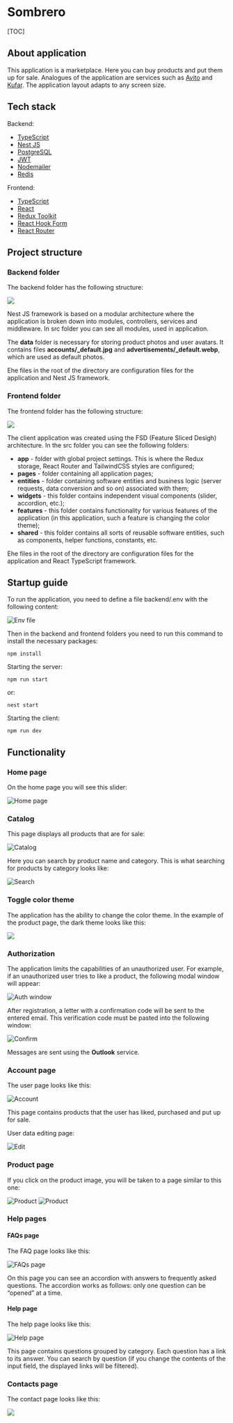 # Sombrero

[TOC]

## About application

This application is a marketplace. Here you can buy products and put them up for sale. Analogues of the application are services such as <a href="https://www.avito.ru/">Avito</a> and <a href="https://www.kufar.by/l">Kufar</a>. The application layout adapts to any screen size.


## Tech stack

Backend:
* <a href="https://www.typescriptlang.org/">TypeScript</a>
* <a href="https://nestjs.com/">Nest JS</a>
* <a href="https://www.postgresql.org/">PostgreSQL</a>
* <a href="https://jwt.io/">JWT</a>
* <a href="https://www.nodemailer.com/">Nodemailer</a>
* <a href="https://redis.io/">Redis</a>

Frontend:
* <a href="https://www.typescriptlang.org/">TypeScript</a>
* <a href="https://react.dev/">React</a>
* <a href="https://redux.js.org/">Redux Toolkit</a>
* <a href="https://react-hook-form.com/">React Hook Form</a>
* <a href="https://reactrouter.com/en/main">React Router</a>


## Project structure

### Backend folder

The backend folder has the following structure:

<img src="./project/backend_folder.png" />

Nest JS framework is based on a modular architecture where the application is broken down into modules, controllers, services and middleware. In src folder you can see all modules, used in application. 

The **data** folder is necessary for storing product photos and user avatars. It contains files **accounts/_default.jpg** and **advertisements/_default.webp**, which are used as default photos.

Еhe files in the root of the directory are configuration files for the application and Nest JS framework.

### Frontend folder

The frontend folder has the following structure:

<img src="./project/frontend_folder.png" />

The client application was created using the FSD (Feature Sliced Desigh) architecture. In the src folder you can see the following folders:
* **app** - folder with global project settings. This is where the Redux storage, React Router and TailwindCSS styles are configured;
* **pages** - folder containing all application pages;
* **entities** - folder containing software entities and business logic (server requests, data conversion and so on) associated with them;
* **widgets** - this folder contains independent visual components (slider, accordion, etc.);
* **features** - this folder contains functionality for various features of the application (in this application, such a feature is changing the color theme);
* **shared** - this folder contains all sorts of reusable software entities, such as components, helper functions, constants, etc.

Еhe files in the root of the directory are configuration files for the application and React TypeScript framework.

## Startup guide

To run the application, you need to define a file backend/.env with the following content:

<img src="./project/env.png" alt="Env file" />

Then in the backend and frontend folders you need to run this command to install the necessary packages:
```
npm install
```

Starting the server:
```
npm run start
```
or:
```
nest start
```

Starting the client:
```
npm run dev
```



## Functionality

### Home page

On the home page you will see this slider:

<img src="./pages/slider.png" alt="Home page" />



### Catalog

This page displays all products that are for sale:

<img src="./catalog/catalog.png" alt="Catalog" />

Here you can search by product name and category. This is what searching for products by category looks like:

<img src="./catalog/search_by_category.png" alt="Search" />



### Toggle color theme

The application has the ability to change the color theme. In the example of the product page, the dark theme looks like this:

<img src="./catalog/dark_theme.png" />



### Authorization

The application limits the capabilities of an unauthorized user. For example, if an unauthorized user tries to like a product, the following modal window will appear:

<img src="./account/auth_in_catalog.png" alt="Auth window" />

After registration, a letter with a confirmation code will be sent to the entered email. This verification code must be pasted into the following window:

<img src="./account/confirm_password.png" alt="Confirm" />

Messages are sent using the **Outlook** service.



### Account page

The user page looks like this:

<img src="./account/account.png" alt="Account" />

This page contains products that the user has liked, purchased and put up for sale.

User data editing page:

<img src="./account/edit_account.png" alt="Edit" />



### Product page

If you click on the product image, you will be taken to a page similar to this one:

<img src="./advertisements/advertisement_page1.png" alt="Product" />
<img src="./advertisements/advertisement_page2.png" alt="Product" />



### Help pages

#### FAQs page

The FAQ page looks like this:

<img src="./pages/faqs.png" alt="FAQs page" />

On this page you can see an accordion with answers to frequently asked questions. The accordion works as follows: only one question can be “opened” at a time.

#### Help page

The help page looks like this:

<img src="./pages/help.png" alt="Help page" />

This page contains questions grouped by category. Each question has a link to its answer. You can search by question (if you change the contents of the input field, the displayed links will be filtered).



###  Contacts page

The contact page looks like this:

<img src="./pages/contacts.png" />